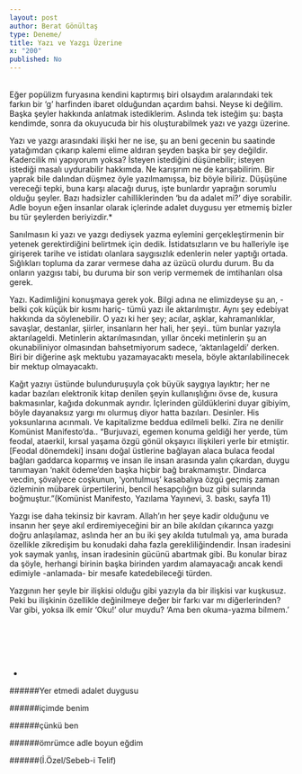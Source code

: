 ```yaml
---
layout: post
author: Berat Gönültaş
type: Deneme/
title: Yazı ve Yazgı Üzerine
x: "200"
published: No
---
```

<br/>
Eğer popülizm furyasına kendini kaptırmış biri olsaydım aralarındaki tek farkın bir ‘g’ harfinden ibaret olduğundan açardım bahsi. Neyse ki değilim. Başka şeyler hakkında anlatmak istediklerim. Aslında tek isteğim şu: başta kendimde, sonra da okuyucuda bir his oluşturabilmek yazı ve yazgı üzerine.

Yazı ve yazgı arasındaki ilişki her ne ise, şu an beni gecenin bu saatinde yatağımdan çıkarıp kalemi elime aldıran şeyden başka bir şey değildir. Kadercilik mi yapıyorum yoksa? İsteyen istediğini düşünebilir; isteyen istediği masalı uydurabilir hakkımda. Ne karışırım ne de karışabilirim. Bir yaprak bile dalından düşmez öyle yazılmamışsa, biz böyle biliriz. Düşüşüne vereceği tepki, buna karşı alacağı duruş, işte bunlardır yaprağın sorumlu olduğu şeyler. Bazı hadsizler cahilliklerinden ‘bu da adalet mi?’ diye sorabilir. Adle boyun eğen insanlar olarak içlerinde adalet duygusu yer etmemiş bizler bu tür şeylerden beriyizdir.*

Sanılmasın ki yazı ve yazgı dediysek yazma eylemini gerçekleştirmenin bir yetenek gerektirdiğini belirtmek için dedik. İstidatsızların ve bu halleriyle işe girişerek tarihe ve istidatı olanlara saygısızlık edenlerin neler yaptığı ortada. Sığlıkları topluma da zarar vermese daha az üzücü olurdu durum. Bu da onların yazgısı tabi, bu duruma bir son verip vermemek de imtihanları olsa gerek.

Yazı. Kadimliğini konuşmaya gerek yok. Bilgi adına ne elimizdeyse şu an, -belki çok küçük bir kısmı hariç- tümü yazı ile aktarılmıştır. Aynı şey edebiyat hakkında da söylenebilir. O yazı ki her şey; acılar, aşklar, kahramanlıklar, savaşlar, destanlar, şiirler, insanların her hali, her şeyi.. tüm bunlar yazıyla aktarılageldi. Metinlerin aktarılmasından, yıllar önceki metinlerin şu an okunabiliniyor olmasından bahsetmiyorum sadece, ‘aktarılageldi’ derken. Biri bir diğerine aşk mektubu yazamayacaktı mesela, böyle aktarılabilinecek bir mektup olmayacaktı.

Kağıt yazıyı üstünde bulunduruşuyla çok büyük saygıya layıktır; her ne kadar bazıları elektronik kitap denilen şeyin kullanışlığını övse de, kusura bakmasınlar, kağıda dokunmak ayrıdır. İçlerinden güldüklerini duyar gibiyim, böyle dayanaksız yargı mı olurmuş diyor hatta bazıları. Desinler. His yoksunlarına acınmalı. Ve kapitalizme beddua edilmeli belki. Zira ne denilir Komünist Manifesto’da.. “Burjuvazi, egemen konuma geldiği her yerde, tüm feodal, ataerkil, kırsal yaşama özgü gönül okşayıcı ilişkileri yerle bir etmiştir. [Feodal dönemdeki] insanı doğal üstlerine bağlayan alaca bulaca feodal bağları gaddarca koparmış ve insan ile insan arasında yalın çıkardan, duygu tanımayan ‘nakit ödeme’den başka hiçbir bağ bırakmamıştır. Dindarca vecdin, şövalyece coşkunun, ‘yontulmuş’ kasabalıya özgü geçmiş zaman özleminin mübarek ürpertilerini, bencil hesapçılığın buz gibi sularında boğmuştur.”(Komünist Manifesto, Yazılama Yayınevi, 3. baskı, sayfa 11)

Yazgı ise daha tekinsiz bir kavram. Allah’ın her şeye kadir olduğunu ve insanın her şeye akıl erdiremiyeceğini bir an bile akıldan çıkarınca yazgı doğru anlaşılamaz, aslında her an bu iki şey akılda tutulmalı ya, ama burada özellikle zikredişim bu konudaki daha fazla gerekliliğindendir. İnsan iradesini yok saymak yanlış, insan iradesinin gücünü abartmak gibi. Bu konular biraz da şöyle, herhangi birinin başka birinden yardım alamayacağı ancak kendi edimiyle -anlamada- bir mesafe katedebileceği türden.

Yazgının her şeyle bir ilişkisi olduğu gibi yazıyla da bir ilişkisi var kuşkusuz. Peki bu ilişkinin özellikle değinilmeye değer bir farkı var mı diğerlerinden? Var gibi, yoksa ilk emir ‘Oku!’ olur muydu? ‘Ama ben okuma-yazma bilmem.’

<br/>
<br/>
<br/>
<br/>

*

######Yer etmedi adalet duygusu

######içimde benim

######çünkü ben

######ömrümce adle boyun eğdim

######(İ.Özel/Sebeb-i Telif)
